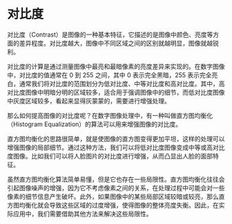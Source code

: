 # 对比度

对比度（Contrast）是图像的一种基本特征，它描述的是图像中颜色、亮度等方面的差异程度。对比度越大，图像中不同区域之间的区别就越明显，图像就越锐利。

对比度的计算是通过测量图像中最亮和最暗像素的亮度差异来实现的。在数字图像中，对比度的值通常在 0 到 255 之间，其中 0 表示完全黑暗，255 表示完全亮白，通常我们将对比度的范围划分为低对比度、中等对比度和高对比度。其中，高对比度图像中明暗分明的区域较多，适合用于强调图像中的细节，而低对比度图像中灰度区域较多，看起来显得灰蒙蒙的，需要进行增强处理。

那么如何提高图像的对比度呢？在数字图像处理中，有一种叫做直方图均衡化（Histogram Equalization）的算法可以用来增强图像的对比度。

直方图均衡化的思路很简单，就是使图像的直方图变得更加平坦，这样的处理可以增强图像的局部细节。通过这种方法，我们可以将低对比度图像变成中等或高对比度图像。比如我们可以将人脸图片的对比度进行增强，从而凸显出人脸的面部特征。

虽然直方图均衡化算法简单易懂，但是它也存在一些局限性。直方图均衡化往往会引起图像噪声的增强，因为它不考虑像素之间的关系，在处理过程中可能会对一些像素的细节信息产生破坏。此外，如果图像中的某些局部区域较暗或较亮，那么直方图均衡化就会导致这些区域的过度增强，使得图像的整体亮度失衡。因此，在实际应用中，我们需要借助其他方法来解决这些局限性。